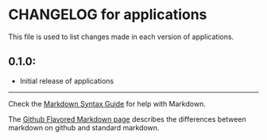 # CHANGELOG for applications

This file is used to list changes made in each version of applications.

## 0.1.0:

* Initial release of applications

- - -
Check the [Markdown Syntax Guide](http://daringfireball.net/projects/markdown/syntax) for help with Markdown.

The [Github Flavored Markdown page](http://github.github.com/github-flavored-markdown/) describes the differences between markdown on github and standard markdown.
